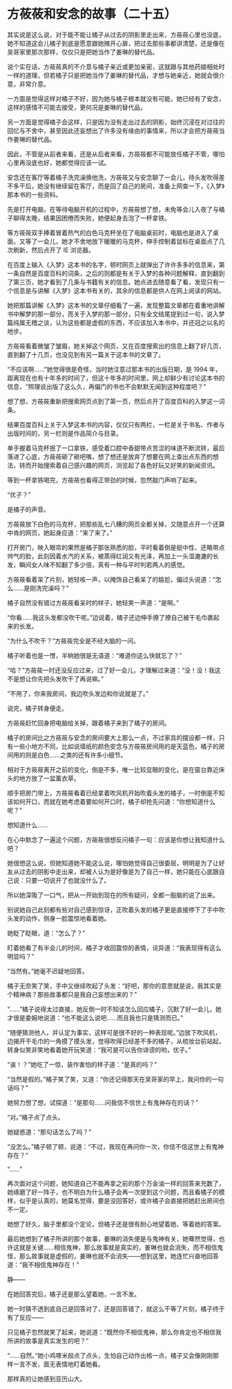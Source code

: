 # 方莜莜和安念的故事（二十五）

其实说是这么说，对于能不能让橘子从过去的阴影里走出来，方莜莜心里也没底，她不知道这会儿橘子到底是愿意跟她摊开心扉，把过去那些事都讲清楚，还是像在吴哥家里那次那样，仅仅只是把她当作了姜琳的替代品。

说个实在话，方莜莜真的不介意与橘子亲近或更加亲密，这就跟与其他药娘相处时一样的道理，但若橘子只是把她当作了姜琳的替代品，才想与她亲近，她就会很介意，非常介意。

一方面是觉得这样对橘子不好，因为她与橘子根本就没有可能，她已经有了安念，这样的感情不可能去接受，更何况是姜琳的替代品，

另一方面是觉得橘子会这样，只是因为没有走出过去的阴影，始终沉浸在对过往的回忆与不舍中，甚至因此还妄想出了许多没有缘由的事情来，所以才会把方莜莜当作姜琳的替代品。

因此，不管是从前者来看，还是从后者来看，方莜莜都不可能放任橘子不管，哪怕心里再没底也好，她都觉得应该一试。

安念还在客厅等着橘子洗完澡换他洗，方莜莜又与安念聊了一会儿，待头发吹得差不多干后，她没有继续留在客厅，而是回了自己的房间，准备上网查一下，《入梦》那本书的一些资料。

先是打开电脑，在等待电脑开机的过程中，方莜莜想了想，未免等会儿入夜了与橘子聊得太晚，结果因困倦而失败，她便起身去泡了一杯拿铁。

等方莜莜双手捧着冒着热气的白色马克杯坐在了电脑桌前时，电脑也是进入了桌面，又等了一会儿，她才不舍地放下暖暖的马克杯，伸手控制着鼠标在桌面点了几次刷新，然后点开了 IE 浏览器。

在百度上输入《入梦》这本书的名字，顿时网页上就弹出了许许多多的信息来，第一条自然是百度百科的词条，之后的则都是有关于入梦的各种问题解释，直到翻到了第三页，她才看到了几条与书籍有关的信息。她点进去随意看了看，发现只有一个信息是与讲解《入梦》这本书有关的，其余的信息都是供人在网上阅读的网站。

她把那篇讲解《入梦》这本书的文章仔细看了一遍，发现整篇文章都在着重地讲解书中解梦的那一部分，而关于入梦的那一部分，只有全文结尾提到过一句，说入梦篇纯属无稽之谈，认为这些都是虚假的东西，不应该加入本书中，并还冠之以名的地步。

方莜莜看着微皱了皱眉，她关掉这个网页，又在百度搜索出的信息上翻了好几页，直到翻了十几页，也没见到有另一篇关于这本书的文章了。

“不应该啊……”她觉得很是奇怪，当时她注意过那本书的出版日期，是 1994 年，距离现在也有十年多的时间了，但这十年多的时间里，网上却鲜少有讨论这本书的信息，“照理说出版了这么久，再偏门的书也不会默默无闻到这种程度吧？”

想了想，方莜莜重新把搜索网页点到了第一页，然后点开了百度百科的入梦这一词条。

结果百度百科上关于入梦这本书的内容，仅仅只有两栏，一栏是关于书名、作者与出版时间的，另一栏则是作品简介与目录。

单手握着马克杯抿了一口拿铁，感受着口腔中香甜带点苦涩的味道不断流转，最后落进了心底，方莜莜砸了砸吧嘴，想了想还是放弃了想要在网上查出点东西的想法，转而开始搜索着自己感兴趣的网页，浏览起了各色好玩又好笑的新闻资讯。

等到一杯拿铁喝完，方莜莜也看得正带劲的时候，忽然敲门声响了起来。

“优子？”

是橘子的声音。

方莜莜放下白色的马克杯，把那些乱七八糟的网页全都关掉，又随意点开一个还算中肯的网页，她起身应道：“来了来了。”

打开房门，映入眼帘的果然是橘子那张熟悉的脸，平时看着倒是挺中性、还略带点帅气的脸，此刻因着水汽的关系，被蒸得红润又有光泽，再加上一头湿漉漉的长发，瞬间女人味不知翻了多少倍，真有一种与平时判若两人的感觉。

方莜莜看着呆了片刻，她轻咳一声，以掩饰自己看呆了的尴尬，偏过头说道：“怎么……是刚洗完澡吗？”

橘子自然没有错过方莜莜看呆时的样子，她轻笑一声道：“是啊。”

“你看……我这头发都没吹干呢。”边说着，橘子还边伸手撩了撩自己被干毛巾裹起来的长发。

“为什么不吹干？”方莜莜完全是不经大脑的一问。

橘子听着也是一愣，半晌她很是无语道：“难道你这么快就忘了？”

“哈？”方莜莜一时还没反应过来，过了好一会儿，才理解过来道：“没！没！我这不是想让你先把头发吹干了再说嘛。”

“不用了，你来我房间，我边吹头发边和你说就是了。”

说完，橘子转身便走。

方莜莜赶忙回身把电脑给关掉，跟着橘子来到了橘子的房间。

橘子的房间比之方莜莜与安念的房间要大上那么一点，不过家具的摆设都一样，只有一些小地方不同，比如说墙纸的颜色安念与方莜莜房间用的是天蓝色，橘子的房间用的则是白色……之类的还有许多小细节。

相对于方莜莜离开之前的变化，倒是不多，唯一比较显眼的变化，是在窗台靠近床头的地方放了一盆薰衣草。

顺手把房门带上，方莜莜看着已经拿着吹风机开始吹着头发的橘子，一时倒是不知该如何开口，而就在她考虑着要如何开口时，橘子却抢先问道：“你想知道什么呢？”

想知道什么……

在心中默念了一遍这个问题，方莜莜很想反问橘子一句：应该是你想让我知道什么吧？

她很想这么说，但她知道她不能这么说，哪怕她觉得自己很委屈，明明是为了让好友从过去的阴影中走出来，却被人认为是好像是为了自己一样，她只能在心底跟自己说：只要一切说开了也就没什么了。

所以她深吸了一口气，把从一开始到现在的所有疑问，全都一股脑的说了出来。

别说她自己此刻都有些对自己感到惊讶，正吹着头发的橘子更是直接停下了手中吹头发的动作，侧身一脸震惊地看着她。

她眨了眨眼，道：“怎么了？”

盯着她看了有半会儿的时间，橘子才收回震惊的表情，诧异道：“我表现得有这么明显吗？”

“当然有。”她毫不迟疑地回答。

橘子无奈笑了笑，手中又继续吹起了头发：“好吧，那你的意思就是说，我其实是个精神病？那些故事都只是我自己妄想出来的？”

“……”橘子说得太过直接，她反倒一时不知该怎么回应橘子，沉默了好一会儿，她才很是委婉地说道：“也不能这么说吧……而且我也只是猜测而已。”

“随便猜测他人，并认定为事实，这样可是很不好的一种表现呢。”边放下吹风机，边揭开干毛巾的一角摸了摸头发，觉得吹得已经差不多的橘子，从梳妆台前站起，转身似笑非笑地看着她开玩笑道：“我可是可以告你诽谤的哟，优子。”

“诶！？”她吃了一惊，装作害怕的样子道：“是真的吗？”

“当然是假的。”橘子笑了笑，又道：“你还记得那天在吴哥家的早上，我问你的一句话吗？”

她努力想了想，试探道：“是那句……问我信不信世上有鬼神存在的话？”

“对。”橘子点了点头。

她疑惑道：“那句话怎么了吗？”

“没怎么。”橘子顿了顿，说道：“不过，我现在再问你一次，你信不信这世上有鬼神存在？”

“……”

再次面对这个问题，她知道自己不能再拿之前的那个万金油一样的回答来充数了，她琢磨了好一阵子，也不明白为什么橘子会再一次提到这个问题，而且看橘子的模样，似乎是认真的，她莫名觉得，要是没回答好，或许橘子会直接把她赶出房间也不一定。

她想了好久，脑子里都没个定论，但橘子还是很有耐心地望着她、等着她的答案。

最后她想到了橘子所讲的那个故事，姜琳的消失便是与鬼神有关，她蓦然觉得，也许这就是关键……相信鬼神，那么故事就是真实的，姜琳也就会消失，而不相信鬼怪，那么故事就是虚假的，姜琳也就不会消失——想到这里，她连忙兴奋地回答道：“我不相信鬼神存在！”

静——

在她回答完后，橘子还是那么望着她，一言不发。

她一时猜不透到底自己是回答对了，还是回答错了，就这么干等了片刻，橘子终于有了反应——

只见橘子忽然就笑了起来，她说道：“既然你不相信鬼神，那么你肯定也不相信我所讲的故事是真实发生的吧？”

“……自然。”她小鸡啄米般点了点头，生怕自己动作出格一点，橘子又会像刚刚那样一言不发，面无表情地盯着她看。

那样真的让她感到亚历山大。
